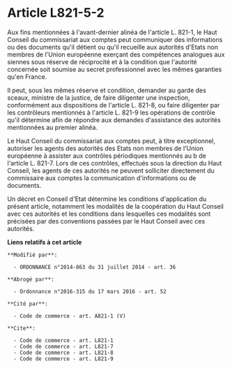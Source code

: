 # Article L821-5-2

Aux fins mentionnées à l'avant-dernier alinéa de l'article L. 821-1, le Haut Conseil du commissariat aux comptes peut
communiquer des informations ou des documents qu'il détient ou qu'il recueille aux autorités d'Etats non membres de l'Union
européenne exerçant des compétences analogues aux siennes sous réserve de réciprocité et à la condition que l'autorité
concernée soit soumise au secret professionnel avec les mêmes garanties qu'en France. 

Il peut, sous les mêmes réserve et condition, demander au garde des sceaux, ministre de la justice, de faire diligenter une
inspection, conformément aux dispositions de l'article L. 821-8, ou faire diligenter par les contrôleurs mentionnés à
l'article L. 821-9 les opérations de contrôle qu'il détermine afin de répondre aux demandes d'assistance des autorités
mentionnées au premier alinéa. 

Le Haut Conseil du commissariat aux comptes peut, à titre exceptionnel, autoriser les agents des autorités des Etats non
membres de l'Union européenne à assister aux contrôles périodiques mentionnés au b de l'article L. 821-7. Lors de ces
contrôles, effectués sous la direction du Haut Conseil, les agents de ces autorités ne peuvent solliciter directement du
commissaire aux comptes la communication d'informations ou de documents. 

Un décret en Conseil d'Etat détermine les conditions d'application du présent article, notamment les modalités de la
coopération du Haut Conseil avec ces autorités et les conditions dans lesquelles ces modalités sont précisées par des
conventions passées par le Haut Conseil avec ces autorités.

**Liens relatifs à cet article**

	**Modifié par**:

	  - ORDONNANCE n°2014-863 du 31 juillet 2014 - art. 36

	**Abrogé par**:

	  - Ordonnance n°2016-315 du 17 mars 2016 - art. 52

	**Cité par**:

	  - Code de commerce - art. A821-1 (V)

	**Cite**:

	  - Code de commerce - art. L821-1
	  - Code de commerce - art. L821-7
	  - Code de commerce - art. L821-8
	  - Code de commerce - art. L821-9
